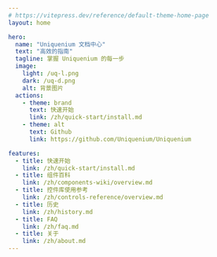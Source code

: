 ```yaml
---
# https://vitepress.dev/reference/default-theme-home-page
layout: home

hero:
  name: "Uniquenium 文档中心"
  text: "高效的指南"
  tagline: 掌握 Uniquenium 的每一步
  image:
    light: /uq-l.png
    dark: /uq-d.png
    alt: 背景图片
  actions:
    - theme: brand
      text: 快速开始
      link: /zh/quick-start/install.md
    - theme: alt
      text: Github
      link: https://github.com/Uniquenium/Uniquenium

features:
  - title: 快速开始
    link: /zh/quick-start/install.md
  - title: 组件百科
    link: /zh/components-wiki/overview.md
  - title: 控件库使用参考
    link: /zh/controls-reference/overview.md
  - title: 历史
    link: /zh/history.md
  - title: FAQ
    link: /zh/faq.md
  - title: 关于
    link: /zh/about.md
---
```



